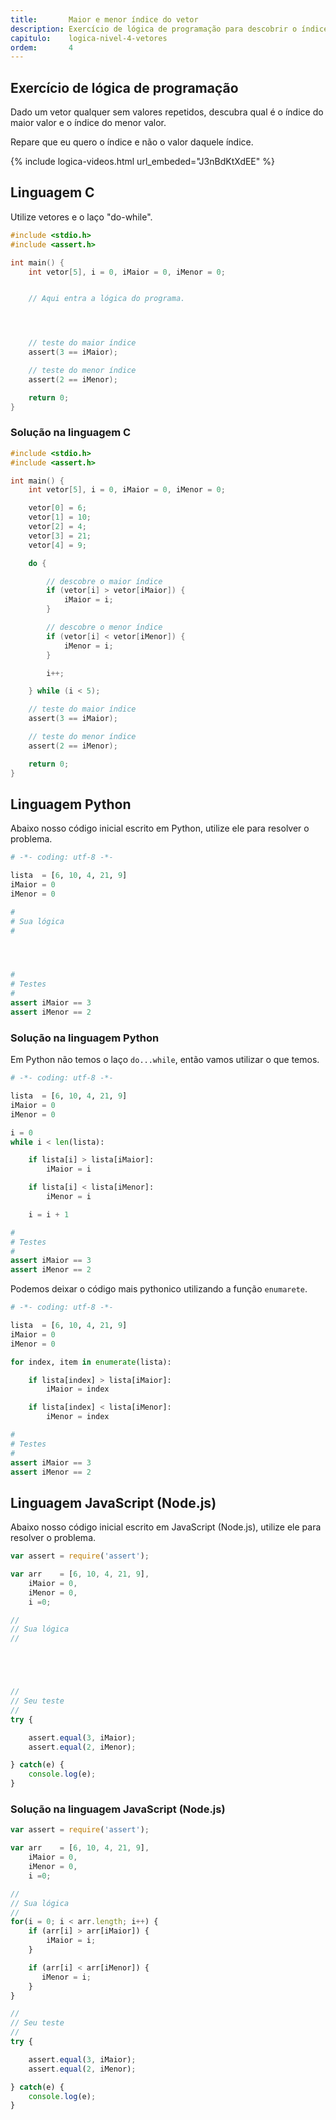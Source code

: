 ```yaml
---
title:       Maior e menor índice do vetor
description: Exercício de lógica de programação para descobrir o índice do maior e o menor valor do vetor.
capitulo:    logica-nivel-4-vetores
ordem:       4
---
```




Exercício de lógica de programação
---

Dado um vetor qualquer sem valores repetidos, descubra qual é o índice do maior valor e o índice do menor valor.

Repare que eu quero o índice e não o valor daquele índice.

{% include logica-videos.html url_embeded="J3nBdKtXdEE" %}


Linguagem C
---

Utilize vetores e o laço "do-while".

```c
#include <stdio.h>
#include <assert.h>

int main() {
    int vetor[5], i = 0, iMaior = 0, iMenor = 0;


    // Aqui entra a lógica do programa.




    // teste do maior índice
    assert(3 == iMaior);

    // teste do menor índice
    assert(2 == iMenor);

    return 0;
}
```


### Solução na linguagem C

```c
#include <stdio.h>
#include <assert.h>

int main() {
    int vetor[5], i = 0, iMaior = 0, iMenor = 0;

    vetor[0] = 6;
    vetor[1] = 10;
    vetor[2] = 4;
    vetor[3] = 21;
    vetor[4] = 9;

    do {

        // descobre o maior índice
        if (vetor[i] > vetor[iMaior]) {
            iMaior = i;
        }

        // descobre o menor índice
        if (vetor[i] < vetor[iMenor]) {
            iMenor = i;
        }

        i++;

    } while (i < 5);

    // teste do maior índice
    assert(3 == iMaior);

    // teste do menor índice
    assert(2 == iMenor);

    return 0;
}
```




Linguagem Python
---

Abaixo nosso código inicial escrito em Python, utilize ele para resolver o problema.

```python
# -*- coding: utf-8 -*-

lista  = [6, 10, 4, 21, 9]
iMaior = 0
iMenor = 0

#
# Sua lógica
#




#
# Testes
#
assert iMaior == 3
assert iMenor == 2
```


### Solução na linguagem Python

Em Python não temos o laço `do...while`, então vamos utilizar o que temos.

```python
# -*- coding: utf-8 -*-

lista  = [6, 10, 4, 21, 9]
iMaior = 0
iMenor = 0

i = 0
while i < len(lista):

    if lista[i] > lista[iMaior]:
        iMaior = i

    if lista[i] < lista[iMenor]:
        iMenor = i

    i = i + 1

#
# Testes
#
assert iMaior == 3
assert iMenor == 2
```

Podemos deixar o código mais pythonico utilizando a função `enumarete`.

```python
# -*- coding: utf-8 -*-

lista  = [6, 10, 4, 21, 9]
iMaior = 0
iMenor = 0

for index, item in enumerate(lista):

    if lista[index] > lista[iMaior]:
        iMaior = index

    if lista[index] < lista[iMenor]:
        iMenor = index

#
# Testes
#
assert iMaior == 3
assert iMenor == 2
```



Linguagem JavaScript (Node.js)
---

Abaixo nosso código inicial escrito em JavaScript (Node.js), utilize ele para resolver o problema.


```javascript
var assert = require('assert');

var arr    = [6, 10, 4, 21, 9],
    iMaior = 0,
    iMenor = 0,
    i =0;

//
// Sua lógica
//





//
// Seu teste
//
try {

    assert.equal(3, iMaior);
    assert.equal(2, iMenor);

} catch(e) {
    console.log(e);
}
```


### Solução na linguagem JavaScript (Node.js)


```javascript
var assert = require('assert');

var arr    = [6, 10, 4, 21, 9],
    iMaior = 0,
    iMenor = 0,
    i =0;

//
// Sua lógica
//
for(i = 0; i < arr.length; i++) {
    if (arr[i] > arr[iMaior]) {
        iMaior = i;
    }

    if (arr[i] < arr[iMenor]) {
       iMenor = i;
    }
}

//
// Seu teste
//
try {

    assert.equal(3, iMaior);
    assert.equal(2, iMenor);

} catch(e) {
    console.log(e);
}
```

